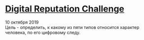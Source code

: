 # [Digital Reputation Challenge](https://boosters.pro/championship/digital_reputation_challenge/overview)
10 октября 2019  
Цель - определить, к какому из пяти типов относится характер человека, по его цифровому следу.

